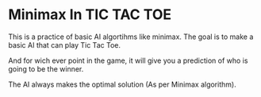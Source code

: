 # Minimax In TIC TAC TOE

This is a practice of basic AI algortihms like minimax.
The goal is to make a basic AI that can play Tic Tac Toe.

And for wich ever point in the game, it will give you a prediction of who is going to be the winner.

The AI always makes the optimal solution (As per Minimax algorithm).
